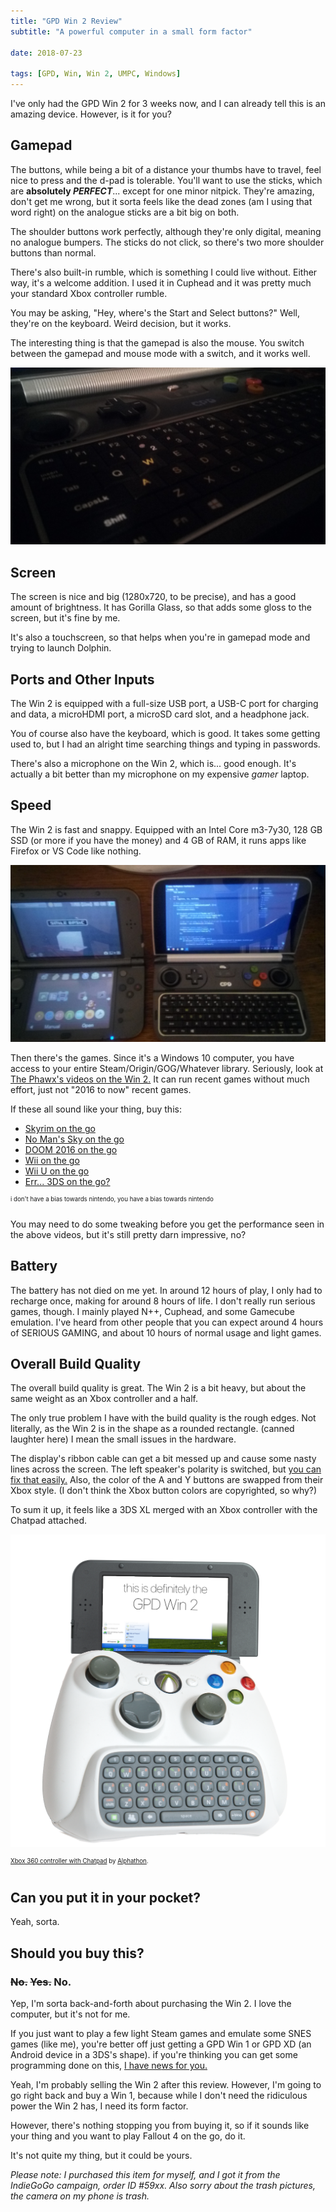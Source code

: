 ```yaml
---
title: "GPD Win 2 Review"
subtitle: "A powerful computer in a small form factor"

date: 2018-07-23

tags: [GPD, Win, Win 2, UMPC, Windows]
---
```


I've only had the GPD Win 2 for 3 weeks now, and I can already tell this is an amazing device. However, is it for you?<!--more-->

## Gamepad

The buttons, while being a bit of a distance your thumbs have to travel, feel nice to press and the d-pad is tolerable. You'll want to use the sticks, which are **absolutely *PERFECT***... except for one minor nitpick. They're amazing, don't get me wrong, but it sorta feels like the dead zones (am I using that word right) on the analogue sticks are a bit big on both.

The shoulder buttons work perfectly, although they're only digital, meaning no analogue bumpers. The sticks do not click, so there's two more shoulder buttons than normal.

There's also built-in rumble, which is something I could live without. Either way, it's a welcome addition. I used it in Cuphead and it was pretty much your standard Xbox controller rumble.

You may be asking, "Hey, where's the Start and Select buttons?" Well, they're on the keyboard. Weird decision, but it works.

The interesting thing is that the gamepad is also the mouse. You switch between the gamepad and mouse mode with a switch, and it works well.

![A closeup of the GPD Win 2, highlighting the keyboard. Also, there's the gamepad.](../Assets/win2Closeup.jpg)

## Screen

The screen is nice and big (1280x720, to be precise), and has a good amount of brightness. It has Gorilla Glass, so that adds some gloss to the screen, but it's fine by me.

It's also a touchscreen, so that helps when you're in gamepad mode and trying to launch Dolphin.

## Ports and Other Inputs

The Win 2 is equipped with a full-size USB port, a USB-C port for charging and data, a microHDMI port, a microSD card slot, and a headphone jack.

You of course also have the keyboard, which is good. It takes some getting used to, but I had an alright time searching things and typing in passwords.

There's also a microphone on the Win 2, which is... good enough. It's actually a bit better than my microphone on my expensive *gamer* laptop.

## Speed

The Win 2 is fast and snappy. Equipped with an Intel Core m3-7y30, 128 GB SSD (or more if you have the money) and 4 GB of RAM, it runs apps like Firefox or VS Code like nothing.

![The GPD Win 2 (right) is a bit bigger than the 3DS.](../Assets/win2vs3ds.jpg)

Then there's the games. Since it's a Windows 10 computer, you have access to your entire Steam​/​Origin​/​GOG​/​Whatever library. Seriously, look at [The Phawx's videos on the Win 2.](https://www.youtube.com/playlist?list=PLdC3pP79J-A9DOxk9GbrHB_Ekz_Lb7YDE) It can run recent games without much effort, just not "2016 to now" recent games.

If these all sound like your thing, buy this:

* [Skyrim on the go](https://youtu.be/KsCUFjt5zR8)
* [No Man's Sky on the go](https://youtu.be/gvICJ8X-uyo)
* [DOOM 2016 on the go](https://youtu.be/0qLX9FiryWE)
* [Wii on the go](https://youtu.be/QUbBQCkRp0I)
* [Wii U on the go](https://youtu.be/zYmwzprX-M4)
* [Err... 3DS on the go?](https://youtu.be/RPfq8G63ZoA)

<sup><sup>i don't have a bias towards nintendo, you have a bias towards nintendo</sup></sup>

You may need to do some tweaking before you get the performance seen in the above videos, but it's still pretty darn impressive, no?

## Battery

The battery has not died on me yet. In around 12 hours of play, I only had to recharge once, making for around 8 hours of life. I don't really run serious games, though. I mainly played N++, Cuphead, and some Gamecube emulation. I've heard from other people that you can expect around 4 hours of SERIOUS GAMING, and about 10 hours of normal usage and light games.

## Overall Build Quality

The overall build quality is great. The Win 2 is a bit heavy, but about the same weight as an Xbox controller and a half.

The only true problem I have with the build quality is the rough edges. Not literally, as the Win 2 is in the shape as a rounded rectangle. (canned laughter here) I mean the small issues in the hardware.

The display's ribbon cable can get a bit messed up and cause some nasty lines across the screen. The left speaker's polarity is switched, but [you can fix that easily.](https://redd.it/8tr0ws) Also, the color of the A and Y buttons are swapped from their Xbox style. (I don't think the Xbox button colors are copyrighted, so why?)

To sum it up, it feels like a 3DS XL merged with an Xbox controller with the Chatpad attached.

![Artist's rendition](../Assets/notTheWin2.png)

<sup><sup>[Xbox 360 controller with Chatpad](https://commons.wikimedia.org/wiki/File:Xbox_360_Chatpad%2Bcontroller.png) by [Alphathon](https://commons.wikimedia.org/wiki/User:Alphathon).</sup></sup>

## Can you put it in your pocket?

Yeah, sorta.

## Should you buy this?

### ~~No.~~ ~~Yes.~~ No.

Yep, I'm sorta back-and-forth about purchasing the Win 2. I love the computer, but it's not for me.

If you just want to play a few light Steam games and emulate some SNES games (like me), you're better off just getting a GPD Win 1 or GPD XD (an Android device in a 3DS's shape). if you're thinking you can get some programming done on this, [I have ne](https://www.aliexpress.com/store/product/New-Original-GPD-Pocket-7-Inch-Aluminum-Shell-Mini-Laptop-UMPC-Windows-10-System-CPU-x7/1281164_32814746257.html)[ws for you.](https://www.indiegogo.com/project/preview/c2c771f7/)

Yeah, I'm probably selling the Win 2 after this review. However, I'm going to go right back and buy a Win 1, because while I don't need the ridiculous power the Win 2 has, I need its form factor.

However, there's nothing stopping you from buying it, so if it sounds like your thing and you want to play Fallout 4 on the go, do it.

It's not quite my thing, but it could be yours.

*Please note: I purchased this item for myself, and I got it from the IndieGoGo campaign, order ID #59xx. Also sorry about the trash pictures, the camera on my phone is trash.*
